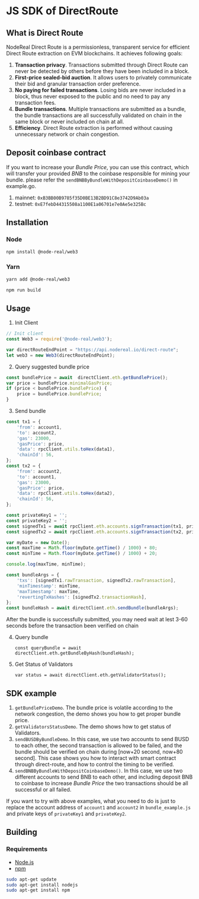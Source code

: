 # JS SDK of DirectRoute

## What is Direct Route 

NodeReal Direct Route is a permissionless, transparent service for efficient Direct Route extraction on EVM blockchains. It achieves following goals:

1. **Transaction privacy**. Transactions submitted through Direct Route can never be detected by others before they have been included in a block.
2. **First-price sealed-bid auction**. It allows users to privately communicate their bid and granular transaction order preference.
3. **No paying for failed transactions**. Losing bids are never included in a block, thus never exposed to the public and no need to pay any transaction fees.
4. **Bundle transactions**. Multiple transactions are submitted as a bundle, the bundle transactions are all successfully validated on chain in the same block or never included on chain at all.
5. **Efficiency**. Direct Route extraction is performed without causing unnecessary network or chain congestion.

## Deposit coinbase contract

If you want to increase your *Bundle Price*, you can use this contract, which will transfer your provided *BNB* to the coinbase responsible for mining your bundle.
please refer the `sendBNBByBundleWithDepositCoinbaseDemo()` in example.go.

1. mainnet: `0xB3BB00B9785f35D0BE13B2BD91C8e3742D9Ab03a`
2. testnet: `0xE7febD44315508a1100E1a06701e7e0Ae5e325Bc`

## Installation

### Node

```bash
npm install @node-real/web3
```

### Yarn

```bash
yarn add @node-real/web3
```

```bash
npm run build
```

## Usage

1. Init Client

```js
// Init client
const Web3 = require('@node-real/web3');

var directRouteEndPoint = "https://api.nodereal.io/direct-route";
let web3 = new Web3(directRouteEndPoint);
```

2. Query suggested bundle price
```js
const bundlePrice = await  directClient.eth.getBundlePrice();
var price = bundlePrice.minimalGasPrice;
if (price < bundlePrice.bundlePrice) {
    price = bundlePrice.bundlePrice;
}
```

3. Send bundle 

```js
const tx1 = {
    'from': account1,
    'to': account2,
    'gas': 23000,
    'gasPrice': price,
    'data': rpcClient.utils.toHex(data1),
    'chainId': 56,
};
const tx2 = {
    'from': account2,
    'to': account1,
    'gas': 23000,
    'gasPrice': price,
    'data': rpcClient.utils.toHex(data2),
    'chainId': 56,
};

const privateKey1 = '';
const privateKey2 = '';
const signedTx1 = await rpcClient.eth.accounts.signTransaction(tx1, privateKey1);
const signedTx2 = await rpcClient.eth.accounts.signTransaction(tx2, privateKey2);

var myDate = new Date();
const maxTime = Math.floor(myDate.getTime() / 1000) + 80;
const minTime = Math.floor(myDate.getTime() / 1000) + 20;

console.log(maxTime, minTime);

const bundleArgs = {
    'txs': [signedTx1.rawTransaction, signedTx2.rawTransaction],
    'minTimestamp': minTime,
    'maxTimestamp': maxTime,
    'revertingTxHashes': [signedTx2.transactionHash],
};
const bundleHash = await directClient.eth.sendBundle(bundleArgs);
```

After the bundle is successfully submitted, you may need wait at lest 3-60 seconds before the transaction been verified on chain

4. Query bundle

   `const queryBundle = await directClient.eth.getBundleByHash(bundleHash);`

5. Get Status of Validators

   `var status = await directClient.eth.getValidatorStatus();`

## SDK example

1. `getBundlePriceDemo`. The bundle price is volatile according to the network congestion, the demo shows you how to get proper bundle price.
2. `getValidatorsStatusDemo`. The demo shows how to get status of Validators.
3. `sendBUSDByBundleDemo`. In this case, we use two accounts to send BUSD to each other, the second transaction is allowed to be failed, and the bundle should be verified on chain during [now+20 second, now+80 second]. This case shows you how to interact with smart contract through direct-route, and how to control the timing to be verified.
4. `sendBNBByBundleWithDepositCoinbaseDemo()`. In this case, we use two different 
accounts to send BNB to each other, and including deposit BNB to coinbase to increase *Bundle Price* the two transactions should be all 
successful or all failed.

If you want to try with above examples, what you need to do is just to replace the account address of `account1` and `account2` in `bundle_example.js` and private keys of `privateKey1` and `privateKey2`.

## Building

### Requirements

-   [Node.js](https://nodejs.org)
-   [npm](https://www.npmjs.com/)

```bash
sudo apt-get update
sudo apt-get install nodejs
sudo apt-get install npm
```



